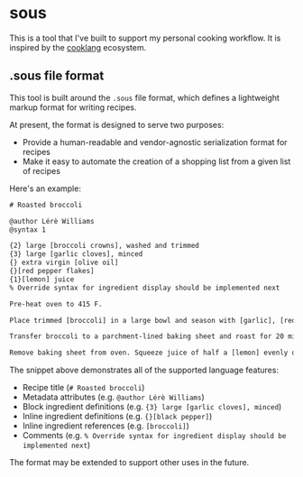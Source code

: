 # sous

This is a tool that I've built to support my personal cooking workflow. It is inspired by the [cooklang](https://cooklang.org) ecosystem. 

## .sous file format

This tool is built around the `.sous` file format, which defines a lightweight markup format for writing recipes.

At present, the format is designed to serve two purposes:

- Provide a human-readable and vendor-agnostic serialization format for recipes
- Make it easy to automate the creation of a shopping list from a given list of recipes

Here's an example:

```txt
# Roasted broccoli

@author Lérè Williams
@syntax 1

{2} large [broccoli crowns], washed and trimmed
{3} large [garlic cloves], minced
{} extra virgin [olive oil]
{}[red pepper flakes]
{1}[lemon] juice
% Override syntax for ingredient display should be implemented next

Pre-heat oven to 415 F.

Place trimmed [broccoli] in a large bowl and season with [garlic], [red pepper flakes], {}[kosher salt] and freshly ground {}[black pepper]. Toss with [olive oil] and mix until ingredients are well combined.

Transfer broccoli to a parchment-lined baking sheet and roast for 20 minutes, flipping broccoli halfway through to achieve an even char.

Remove baking sheet from oven. Squeeze juice of half a [lemon] evenly over the broccoli. Serve warm.
```

The snippet above demonstrates all of the supported language features:

- Recipe title (`# Roasted broccoli`)
- Metadata attributes (e.g. `@author Lérè Williams`)
- Block ingredient definitions (e.g. `{3} large [garlic cloves], minced`)
- Inline ingredient definitions (e.g. `{}[black pepper]`)
- Inline ingredient references (e.g. `[broccoli]`)
- Comments (e.g. `% Override syntax for ingredient display should be implemented next`)

The format may be extended to support other uses in the future.
